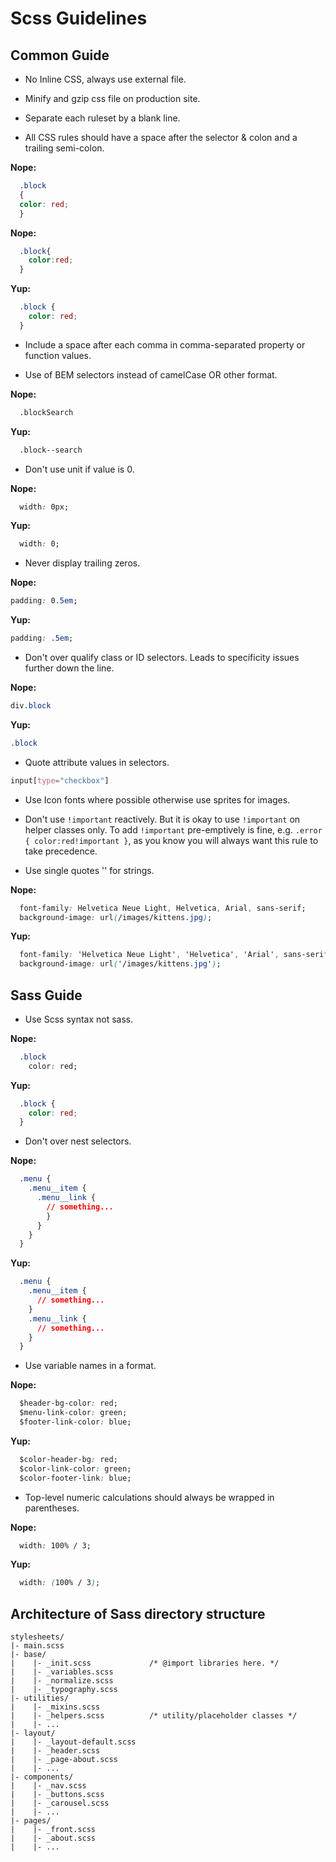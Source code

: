 Scss Guidelines
===============

**Common Guide**
----------------

* No Inline CSS, always use external file.

* Minify and gzip css file on production site.

* Separate each ruleset by a blank line.

* All CSS rules should have a space after the selector & colon and a trailing semi-colon.

**Nope:**
```css
  .block
  {
  color: red;
  }
```

**Nope:**
```css
  .block{
    color:red;
  }
```

**Yup:**
```css
  .block {
    color: red;
  }
```

* Include a space after each comma in comma-separated property or function values.

* Use of BEM selectors instead of camelCase OR other format.

**Nope:**
```html
  .blockSearch
```

**Yup:**
```html
  .block--search
```

* Don't use unit if value is 0.

**Nope:**
```css
  width: 0px;
```

**Yup:**
```css
  width: 0;
```

* Never display trailing zeros.

**Nope:**
```css
padding: 0.5em;
```

**Yup:**
```css
padding: .5em;
```

* Don't over qualify class or ID selectors. Leads to specificity issues further down the line.

**Nope:**
```css
div.block
```

**Yup:**
```css
.block
```

* Quote attribute values in selectors.

```css
input[type="checkbox"]
```

* Use Icon fonts where possible otherwise use sprites for images.

* Don't use `!important` reactively. But it is okay to use `!important` on helper classes only. To add `!important` pre-emptively is fine, e.g. `.error { color:red!important }`, as you know you will always want this rule to take precedence.

* Use single quotes '' for strings.

**Nope:**
```css
  font-family: Helvetica Neue Light, Helvetica, Arial, sans-serif;
  background-image: url(/images/kittens.jpg);
```

**Yup:**
```css
  font-family: 'Helvetica Neue Light', 'Helvetica', 'Arial', sans-serif;
  background-image: url('/images/kittens.jpg');
```

**Sass Guide**
--------------

* Use Scss syntax not sass.

**Nope:**
```css
  .block
    color: red;
```

**Yup:**
```css
  .block {
    color: red;
  }
```

* Don't over nest selectors.

**Nope:**
```css
  .menu {
    .menu__item {
      .menu__link {
        // something...
        }
      }
    }
  }
```

**Yup:**
```css
  .menu {
    .menu__item {
      // something...
    }
    .menu__link {
      // something...
    }
  }
```

* Use variable names in a format.

**Nope:**
```css
  $header-bg-color: red;
  $menu-link-color: green;
  $footer-link-color: blue;
```

**Yup:**
```css
  $color-header-bg: red;
  $color-link-color: green;
  $color-footer-link: blue;
```

* Top-level numeric calculations should always be wrapped in parentheses.

**Nope:**
```css
  width: 100% / 3;
```

**Yup:**
```css
  width: (100% / 3);
```


**Architecture of Sass directory structure**
--------------------------------------------

```
stylesheets/
|- main.scss
|- base/
|    |- _init.scss             /* @import libraries here. */
|    |- _variables.scss
|    |- _normalize.scss
|    |- _typography.scss
|- utilities/
|    |- _mixins.scss
|    |- _helpers.scss          /* utility/placeholder classes */
|    |- ...
|- layout/
|    |- _layout-default.scss
|    |- _header.scss
|    |- _page-about.scss
|    |- ...
|- components/
|    |- _nav.scss
|    |- _buttons.scss
|    |- _carousel.scss
|    |- ...
|- pages/
|    |- _front.scss
|    |- _about.scss
|    |- ...
```
